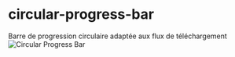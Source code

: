 # circular-progress-bar
Barre de progression circulaire adaptée aux flux de téléchargement 
![Circular Progress Bar](https://user-images.githubusercontent.com/72866207/188997132-7197bfea-b354-4490-ac05-fc87ab137c78.png)
